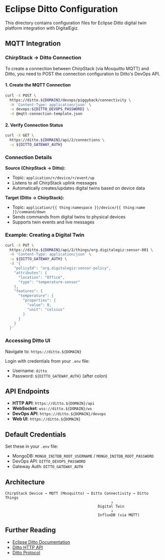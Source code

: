 # Eclipse Ditto Configuration

This directory contains configuration files for Eclipse Ditto digital twin platform integration with DigitalEgiz.

## MQTT Integration

### ChirpStack → Ditto Connection

To create a connection between ChirpStack (via Mosquitto MQTT) and Ditto, you need to POST the connection configuration to Ditto's DevOps API.

#### 1. Create the MQTT Connection

```bash
curl -X POST \
  https://ditto.${DOMAIN}/devops/piggyback/connectivity \
  -H 'Content-Type: application/json' \
  -u devops:${DITTO_DEVOPS_PASSWORD} \
  -d @mqtt-connection-template.json
```

#### 2. Verify Connection Status

```bash
curl -X GET \
  https://ditto.${DOMAIN}/api/2/connections \
  -u ${DITTO_GATEWAY_AUTH}
```

### Connection Details

**Source (ChirpStack → Ditto):**
- Topic: `application/+/device/+/event/up`
- Listens to all ChirpStack uplink messages
- Automatically creates/updates digital twins based on device data

**Target (Ditto → ChirpStack):**
- Topic: `application/{{ thing:namespace }}/device/{{ thing:name }}/command/down`
- Sends commands from digital twins to physical devices
- Supports twin events and live messages

### Example: Creating a Digital Twin

```bash
curl -X PUT \
  https://ditto.${DOMAIN}/api/2/things/org.digitalegiz:sensor-001 \
  -H 'Content-Type: application/json' \
  -u ${DITTO_GATEWAY_AUTH} \
  -d '{
    "policyId": "org.digitalegiz:sensor-policy",
    "attributes": {
      "location": "Office",
      "type": "temperature-sensor"
    },
    "features": {
      "temperature": {
        "properties": {
          "value": 0,
          "unit": "celsius"
        }
      }
    }
  }'
```

### Accessing Ditto UI

Navigate to: `https://ditto.${DOMAIN}`

Login with credentials from your `.env` file:
- Username: `ditto`
- Password: `${DITTO_GATEWAY_AUTH}` (after colon)

## API Endpoints

- **HTTP API**: `https://ditto.${DOMAIN}/api`
- **WebSocket**: `wss://ditto.${DOMAIN}/ws`
- **DevOps API**: `https://ditto.${DOMAIN}/devops`
- **Web UI**: `https://ditto.${DOMAIN}`

## Default Credentials

Set these in your `.env` file:
- MongoDB: `MONGO_INITDB_ROOT_USERNAME` / `MONGO_INITDB_ROOT_PASSWORD`
- DevOps API: `DITTO_DEVOPS_PASSWORD`
- Gateway Auth: `DITTO_GATEWAY_AUTH`

## Architecture

```
ChirpStack Device → MQTT (Mosquitto) → Ditto Connectivity → Ditto Things
                                                ↓
                                          Digital Twin
                                                ↓
                                          InfluxDB (via MQTT)
```

## Further Reading

- [Eclipse Ditto Documentation](https://www.eclipse.dev/ditto/)
- [Ditto HTTP API](https://www.eclipse.dev/ditto/httpapi-overview.html)
- [Ditto Protocol](https://www.eclipse.dev/ditto/protocol-overview.html)
